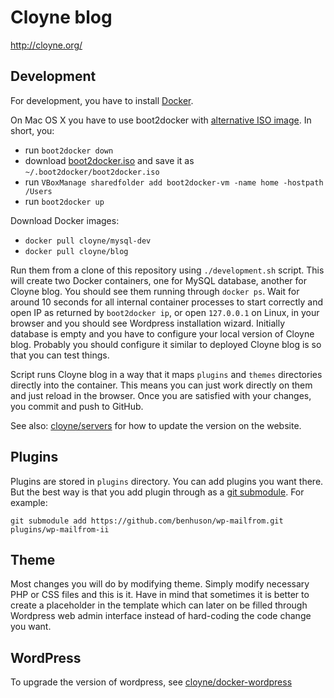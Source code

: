Cloyne blog
===========

http://cloyne.org/

Development
-----------

For development, you have to install [Docker](https://docs.docker.com/).

On Mac OS X you have to use boot2docker with [alternative ISO image](https://medium.com/boot2docker-lightweight-linux-for-docker/boot2docker-together-with-virtualbox-guest-additions-da1e3ab2465c). In short, you:
* run `boot2docker down`
* download [boot2docker.iso](http://static.dockerfiles.io/boot2docker-v1.1.1-virtualbox-guest-additions-v4.3.12.iso) and save it as `~/.boot2docker/boot2docker.iso`
* run `VBoxManage sharedfolder add boot2docker-vm -name home -hostpath /Users`
* run `boot2docker up`

Download Docker images:
* `docker pull cloyne/mysql-dev`
* `docker pull cloyne/blog`

Run them from a clone of this repository using `./development.sh` script. This
will create two Docker containers, one for MySQL database, another for Cloyne
blog. You should see them running through `docker ps`. Wait for around 10
seconds for all internal container processes to start correctly and open IP as
returned by `boot2docker ip`, or open `127.0.0.1` on Linux, in your browser and
you should see Wordpress installation wizard. Initially database is empty and
you have to configure your local version of Cloyne blog. Probably you should
configure it similar to deployed Cloyne blog is so that you can test things.

Script runs Cloyne blog in a way that it maps `plugins` and `themes` directories
directly into the container. This means you can just work directly on them and
just reload in the browser. Once you are satisfied with your changes, you commit
and push to GitHub.

See also: [cloyne/servers](https://www.github.com/cloyne/servers) for how to
update the version on the website.

Plugins
-------

Plugins are stored in `plugins` directory. You can add plugins you want there.
But the best way is that you add plugin through as a [git
submodule](http://git-scm.com/book/en/Git-Tools-Submodules). For example:

```
git submodule add https://github.com/benhuson/wp-mailfrom.git plugins/wp-mailfrom-ii
```

Theme
-----

Most changes you will do by modifying theme. Simply modify necessary PHP or CSS
files and this is it. Have in mind that sometimes it is better to create a
placeholder in the template which can later on be filled through Wordpress web
admin interface instead of hard-coding the code change you want.

WordPress
---------
To upgrade the version of wordpress, see
[cloyne/docker-wordpress](https://www.github.com/cloyne/docker-wordpress)
